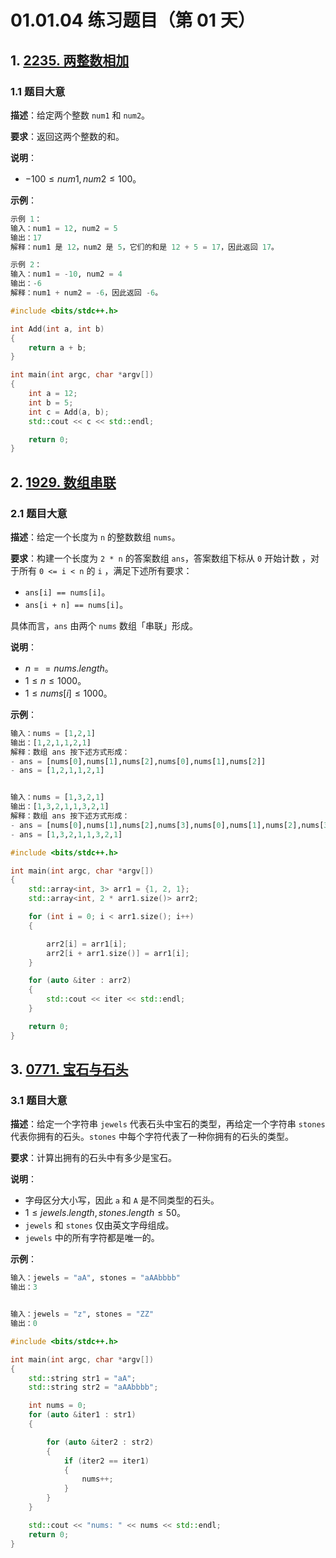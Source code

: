 # 01.01.04 练习题目（第 01 天）

## 1. [2235. 两整数相加](https://leetcode.cn/problems/add-two-integers/)

### 1.1 题目大意

**描述**：给定两个整数 `num1` 和 `num2`。

**要求**：返回这两个整数的和。

**说明**：

- $-100 \le num1, num2 \le 100$。

**示例**：

```Python
示例 1：
输入：num1 = 12, num2 = 5
输出：17
解释：num1 是 12，num2 是 5，它们的和是 12 + 5 = 17，因此返回 17。

示例 2：
输入：num1 = -10, num2 = 4
输出：-6
解释：num1 + num2 = -6，因此返回 -6。
```

```C++
#include <bits/stdc++.h>

int Add(int a, int b)
{
    return a + b;
}

int main(int argc, char *argv[])
{
    int a = 12;
    int b = 5;
    int c = Add(a, b);
    std::cout << c << std::endl;

    return 0;
}
```

## 2. [1929. 数组串联](https://leetcode.cn/problems/concatenation-of-array/)

### 2.1 题目大意

**描述**：给定一个长度为 `n` 的整数数组 `nums`。

**要求**：构建一个长度为 `2 * n` 的答案数组 `ans`，答案数组下标从 `0` 开始计数 ，对于所有 `0 <= i < n` 的 `i` ，满足下述所有要求：

- `ans[i] == nums[i]`。
- `ans[i + n] == nums[i]`。

具体而言，`ans` 由两个 `nums` 数组「串联」形成。

**说明**：

- $n == nums.length$。
- $1 \le n \le 1000$。
- $1 \le nums[i] \le 1000$。

**示例**：

```Python
输入：nums = [1,2,1]
输出：[1,2,1,1,2,1]
解释：数组 ans 按下述方式形成：
- ans = [nums[0],nums[1],nums[2],nums[0],nums[1],nums[2]]
- ans = [1,2,1,1,2,1]


输入：nums = [1,3,2,1]
输出：[1,3,2,1,1,3,2,1]
解释：数组 ans 按下述方式形成：
- ans = [nums[0],nums[1],nums[2],nums[3],nums[0],nums[1],nums[2],nums[3]]
- ans = [1,3,2,1,1,3,2,1]
```

```C++
#include <bits/stdc++.h>

int main(int argc, char *argv[])
{
    std::array<int, 3> arr1 = {1, 2, 1};
    std::array<int, 2 * arr1.size()> arr2;

    for (int i = 0; i < arr1.size(); i++)
    {

        arr2[i] = arr1[i];
        arr2[i + arr1.size()] = arr1[i];
    }

    for (auto &iter : arr2)
    {
        std::cout << iter << std::endl;
    }

    return 0;
}
```

## 3. [0771. 宝石与石头](https://leetcode.cn/problems/jewels-and-stones/)

### 3.1 题目大意

**描述**：给定一个字符串 `jewels` 代表石头中宝石的类型，再给定一个字符串 `stones` 代表你拥有的石头。`stones` 中每个字符代表了一种你拥有的石头的类型。

**要求**：计算出拥有的石头中有多少是宝石。

**说明**：

- 字母区分大小写，因此 `a` 和 `A` 是不同类型的石头。
- $1 \le jewels.length, stones.length \le 50$。
- `jewels` 和 `stones` 仅由英文字母组成。
- `jewels` 中的所有字符都是唯一的。

**示例**：

```Python
输入：jewels = "aA", stones = "aAAbbbb"
输出：3


输入：jewels = "z", stones = "ZZ"
输出：0
```

```C++
#include <bits/stdc++.h>

int main(int argc, char *argv[])
{
    std::string str1 = "aA";
    std::string str2 = "aAAbbbb";

    int nums = 0;
    for (auto &iter1 : str1)
    {

        for (auto &iter2 : str2)
        {
            if (iter2 == iter1)
            {
                nums++;
            }
        }
    }

    std::cout << "nums: " << nums << std::endl;
    return 0;
}
```
